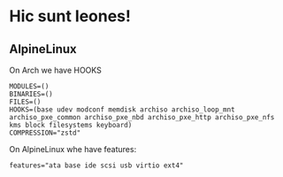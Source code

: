 # Hic sunt leones! 

## AlpineLinux

On Arch we have HOOKS

```
MODULES=()
BINARIES=()
FILES=()
HOOKS=(base udev modconf memdisk archiso archiso_loop_mnt archiso_pxe_common archiso_pxe_nbd archiso_pxe_http archiso_pxe_nfs kms block filesystems keyboard)
COMPRESSION="zstd"
```

On AlpineLinux whe have features:
```
features="ata base ide scsi usb virtio ext4"
```